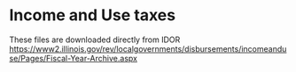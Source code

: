 # Income and Use taxes
These files are downloaded directly from IDOR
https://www2.illinois.gov/rev/localgovernments/disbursements/incomeanduse/Pages/Fiscal-Year-Archive.aspx
